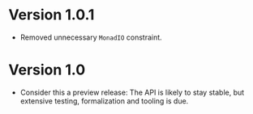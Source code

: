 # Version 1.0.1

* Removed unnecessary `MonadIO` constraint.


# Version 1.0

* Consider this a preview release: The API is likely to stay stable, but
  extensive testing, formalization and tooling is due.

